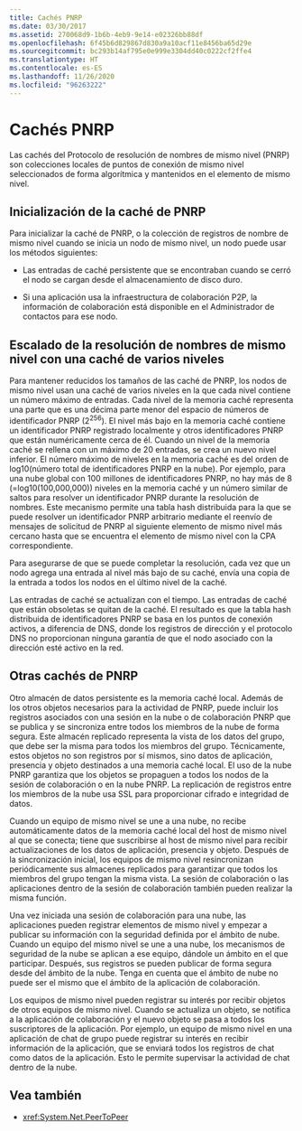 ```yaml
---
title: Cachés PNRP
ms.date: 03/30/2017
ms.assetid: 270068d9-1b6b-4eb9-9e14-e02326bb88df
ms.openlocfilehash: 6f45b6d829867d830a9a10acf11e8456ba65d29e
ms.sourcegitcommit: bc293b14af795e0e999e3304dd40c0222cf2ffe4
ms.translationtype: HT
ms.contentlocale: es-ES
ms.lasthandoff: 11/26/2020
ms.locfileid: "96263222"
---
```

# <a name="pnrp-caches"></a>Cachés PNRP

Las cachés del Protocolo de resolución de nombres de mismo nivel (PNRP) son colecciones locales de puntos de conexión de mismo nivel seleccionados de forma algorítmica y mantenidos en el elemento de mismo nivel.  
  
## <a name="pnrp-cache-initialization"></a>Inicialización de la caché de PNRP  

 Para inicializar la caché de PNRP, o la colección de registros de nombre de mismo nivel cuando se inicia un nodo de mismo nivel, un nodo puede usar los métodos siguientes:  
  
- Las entradas de caché persistente que se encontraban cuando se cerró el nodo se cargan desde el almacenamiento de disco duro.  
  
- Si una aplicación usa la infraestructura de colaboración P2P, la información de colaboración está disponible en el Administrador de contactos para ese nodo.  
  
## <a name="scaling-peer-name-resolution-with-a-multi-level-cache"></a>Escalado de la resolución de nombres de mismo nivel con una caché de varios niveles  

 Para mantener reducidos los tamaños de las caché de PNRP, los nodos de mismo nivel usan una caché de varios niveles en la que cada nivel contiene un número máximo de entradas. Cada nivel de la memoria caché representa una parte que es una décima parte menor del espacio de números de identificador PNRP (2<sup>256</sup>). El nivel más bajo en la memoria caché contiene un identificador PNRP registrado localmente y otros identificadores PNRP que están numéricamente cerca de él. Cuando un nivel de la memoria caché se rellena con un máximo de 20 entradas, se crea un nuevo nivel inferior. El número máximo de niveles en la memoria caché es del orden de log10(número total de identificadores PNRP en la nube). Por ejemplo, para una nube global con 100 millones de identificadores PNRP, no hay más de 8 (=log10(100,000,000)) niveles en la memoria caché y un número similar de saltos para resolver un identificador PNRP durante la resolución de nombres. Este mecanismo permite una tabla hash distribuida para la que se puede resolver un identificador PNRP arbitrario mediante el reenvío de mensajes de solicitud de PNRP al siguiente elemento de mismo nivel más cercano hasta que se encuentra el elemento de mismo nivel con la CPA correspondiente.  
  
 Para asegurarse de que se puede completar la resolución, cada vez que un nodo agrega una entrada al nivel más bajo de su caché, envía una copia de la entrada a todos los nodos en el último nivel de la caché.  
  
 Las entradas de caché se actualizan con el tiempo. Las entradas de caché que están obsoletas se quitan de la caché. El resultado es que la tabla hash distribuida de identificadores PNRP se basa en los puntos de conexión activos, a diferencia de DNS, donde los registros de dirección y el protocolo DNS no proporcionan ninguna garantía de que el nodo asociado con la dirección esté activo en la red.  
  
## <a name="other-pnrp-caches"></a>Otras cachés de PNRP  

 Otro almacén de datos persistente es la memoria caché local.  Además de los otros objetos necesarios para la actividad de PNRP, puede incluir los registros asociados con una sesión en la nube o de colaboración PNRP que se publica y se sincroniza entre todos los miembros de la nube de forma segura. Este almacén replicado representa la vista de los datos del grupo, que debe ser la misma para todos los miembros del grupo. Técnicamente, estos objetos no son registros por sí mismos, sino datos de aplicación, presencia y objeto destinados a una memoria caché local. El uso de la nube PNRP garantiza que los objetos se propaguen a todos los nodos de la sesión de colaboración o en la nube PNRP.  La replicación de registros entre los miembros de la nube usa SSL para proporcionar cifrado e integridad de datos.  
  
 Cuando un equipo de mismo nivel se une a una nube, no recibe automáticamente datos de la memoria caché local del host de mismo nivel al que se conecta; tiene que suscribirse al host de mismo nivel para recibir actualizaciones de los datos de aplicación, presencia y objeto. Después de la sincronización inicial, los equipos de mismo nivel resincronizan periódicamente sus almacenes replicados para garantizar que todos los miembros del grupo tengan la misma vista.  La sesión de colaboración o las aplicaciones dentro de la sesión de colaboración también pueden realizar la misma función.  
  
 Una vez iniciada una sesión de colaboración para una nube, las aplicaciones pueden registrar elementos de mismo nivel y empezar a publicar su información con la seguridad definida por el ámbito de nube. Cuando un equipo del mismo nivel se une a una nube, los mecanismos de seguridad de la nube se aplican a ese equipo, dándole un ámbito en el que participar.  Después, sus registros se pueden publicar de forma segura desde del ámbito de la nube. Tenga en cuenta que el ámbito de nube no puede ser el mismo que el ámbito de la aplicación de colaboración.  
  
 Los equipos de mismo nivel pueden registrar su interés por recibir objetos de otros equipos de mismo nivel. Cuando se actualiza un objeto, se notifica a la aplicación de colaboración y el nuevo objeto se pasa a todos los suscriptores de la aplicación. Por ejemplo, un equipo de mismo nivel en una aplicación de chat de grupo puede registrar su interés en recibir información de la aplicación, que se enviará todos los registros de chat como datos de la aplicación.  Esto le permite supervisar la actividad de chat dentro de la nube.  
  
## <a name="see-also"></a>Vea también

- <xref:System.Net.PeerToPeer>
